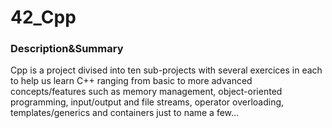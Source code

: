 # 42_Cpp
### Description&Summary

Cpp is a project divised into ten sub-projects with several exercices in each to help us learn C++ ranging from basic to more advanced 
concepts/features such as memory management, object-oriented programming, input/output and file streams, operator overloading, templates/generics 
and containers just to name a few...
